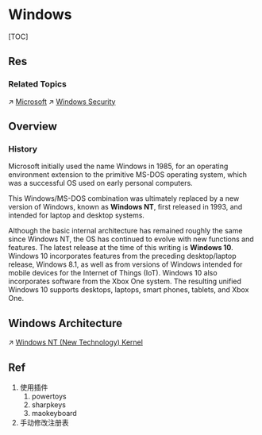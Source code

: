 # Windows

[TOC]



## Res
### Related Topics
↗ [Microsoft](../../../../🗺%20CS%20Overview/Electronics%20&%20Information%20Technologies%20Business%20Fields%20Research/📌%20Comprehensive%20Electronics%20&%20Information%20Technology%20Services/Microsoft.md)
↗ [Windows Security](../../../../CyberSecurity/System%20Security/🧸%20Operating%20System%20Security/🪟%20Windows%20Security/Windows%20Security.md)



## Overview
### History
Microsoft initially used the name Windows in 1985, for an operating environment extension to the primitive MS-DOS operating system, which was a successful OS used on early personal computers. 

This Windows/MS-DOS combination was ultimately replaced by a new version of Windows, known as **Windows NT**, first released in 1993, and intended for laptop and desktop systems. 

Although the basic internal architecture has remained roughly the same since Windows NT, the OS has continued to evolve with new functions and features. 
The latest release at the time of this writing is **Windows 10**. Windows 10 incorporates features from the preceding desktop/laptop release, Windows 8.1, as well as from versions of Windows intended for mobile devices for the Internet of Things (IoT). Windows 10 also incorporates software from the Xbox One system. The resulting unified Windows 10 supports desktops, laptops, smart phones, tablets, and Xbox One.


## Windows Architecture
↗ [Windows NT (New Technology) Kernel](📌%20Windows%20NT%20(New%20Technology)%20Kernel/Windows%20NT%20(New%20Technology)%20Kernel.md)



## Ref
[如何把PC键盘的Alt和Ctrl互换？ - Wordness的文章 - 知乎]: https://zhuanlan.zhihu.com/p/364754575
1. 使用插件
	1. powertoys
	2. sharpkeys
	3. maokeyboard
2. 手动修改注册表

[👍 注册表]: https://blog.csdn.net/duan_qiao925/article/details/115762947

[Windows 11 版本对比：家庭版、专业版、企业版、教育版、SE 版的区别 | CSDN]: https://blog.csdn.net/winkexin/article/details/131567684?fromshare=blogdetail&sharetype=blogdetail&sharerId=131567684&sharerefer=PC&sharesource=&sharefrom=from_link
[Compare Windows 11 editions | microsoft]: https://www.microsoft.com/en-us/windows/business/compare-windows-11#Security
[Windows 11 Pro Vs Windows 11 Pro Workstation. Your thoughts? | reddit]: https://www.reddit.com/r/Windows11/comments/rcz2dm/windows_11_pro_vs_windows_11_pro_workstation_your/?utm_source=share&utm_medium=web3x&utm_name=web3xcss&utm_term=1&utm_content=share_button